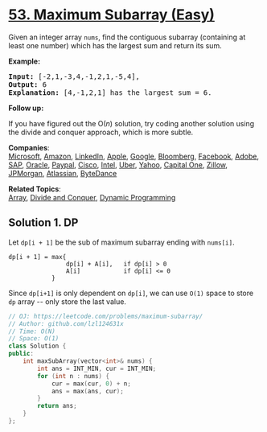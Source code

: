 # [53. Maximum Subarray (Easy)](https://leetcode.com/problems/maximum-subarray/)

<p>Given an integer array <code>nums</code>, find the contiguous subarray&nbsp;(containing at least one number) which has the largest sum and return its sum.</p>

<p><strong>Example:</strong></p>

<pre><strong>Input:</strong> [-2,1,-3,4,-1,2,1,-5,4],
<strong>Output:</strong> 6
<strong>Explanation:</strong>&nbsp;[4,-1,2,1] has the largest sum = 6.
</pre>

<p><strong>Follow up:</strong></p>

<p>If you have figured out the O(<em>n</em>) solution, try coding another solution using the divide and conquer approach, which is more subtle.</p>


**Companies**:  
[Microsoft](https://leetcode.com/company/microsoft), [Amazon](https://leetcode.com/company/amazon), [LinkedIn](https://leetcode.com/company/linkedin), [Apple](https://leetcode.com/company/apple), [Google](https://leetcode.com/company/google), [Bloomberg](https://leetcode.com/company/bloomberg), [Facebook](https://leetcode.com/company/facebook), [Adobe](https://leetcode.com/company/adobe), [SAP](https://leetcode.com/company/sap), [Oracle](https://leetcode.com/company/oracle), [Paypal](https://leetcode.com/company/paypal), [Cisco](https://leetcode.com/company/cisco), [Intel](https://leetcode.com/company/intel), [Uber](https://leetcode.com/company/uber), [Yahoo](https://leetcode.com/company/yahoo), [Capital One](https://leetcode.com/company/capital-one), [Zillow](https://leetcode.com/company/zillow), [JPMorgan](https://leetcode.com/company/jpmorgan), [Atlassian](https://leetcode.com/company/atlassian), [ByteDance](https://leetcode.com/company/bytedance)

**Related Topics**:  
[Array](https://leetcode.com/tag/array/), [Divide and Conquer](https://leetcode.com/tag/divide-and-conquer/), [Dynamic Programming](https://leetcode.com/tag/dynamic-programming/)

## Solution 1. DP

Let `dp[i + 1]` be the sub of maximum subarray ending with `nums[i]`.

```
dp[i + 1] = max{
                dp[i] + A[i],   if dp[i] > 0
                A[i]            if dp[i] <= 0
            }
```

Since `dp[i+1]` is only dependent on `dp[i]`, we can use `O(1)` space to store `dp` array -- only store the last value.

```cpp
// OJ: https://leetcode.com/problems/maximum-subarray/
// Author: github.com/lzl124631x
// Time: O(N)
// Space: O(1)
class Solution {
public:
    int maxSubArray(vector<int>& nums) {
        int ans = INT_MIN, cur = INT_MIN;
        for (int n : nums) {
            cur = max(cur, 0) + n;
            ans = max(ans, cur);
        }
        return ans;
    }
};
```